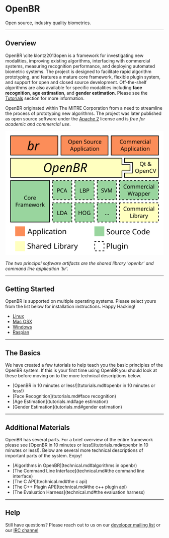 # OpenBR

Open source, industry quality biometrics.

---

## Overview

OpenBR \cite klontz2013open is a framework for investigating new modalities, improving existing algorithms, interfacing with commercial systems, measuring recognition performance, and deploying automated biometric systems.
The project is designed to facilitate rapid algorithm prototyping, and features a mature core framework, flexible plugin system, and support for open and closed source development.
Off-the-shelf algorithms are also available for specific modalities including **face recognition**, **age estimation**, and **gender estimation**. Please see the [Tutorials](tutorials.md) section for more information.

OpenBR originated within The MITRE Corporation from a need to streamline the process of prototyping new algorithms.
The project was later published as open source software under the <a href="http://www.apache.org/licenses/LICENSE-2.0.html">Apache 2</a> license and is <i>free for academic and commercial use</i>.

![Overview](img/abstraction.svg)

*The two principal software artifacts are the shared library 'openbr' and command line application 'br'.*

---

## Getting Started

OpenBR is supported on multiple operating systems. Please select yours from the list below for installation instructions. Happy Hacking!

* [Linux](install.md#linux)
* [Mac OSX](install.md#osx)
* [Windows](install.md#windows)
* [Raspian](install.md#raspian)

---

## The Basics

We have created a few tutorials to help teach you the basic principles of the OpenBR system. If this is your first time using OpenBR you should look at these before moving on to the more technical descriptions below.

* [OpenBR in 10 minutes or less!](tutorials.md#openbr in 10 minutes or less!)
* [Face Recognition](tutorials.md#face recognition)
* [Age Estimation](tutorials.md#age estimation)
* [Gender Estimation](tutorials.md#gender estimation)

---

## Additional Materials

OpenBR has several parts. For a brief overview of the entire framework please see [OpenBR in 10 minutes or less!](tutorials.md#openbr in 10 minutes or less!). Below are several more technical descriptions of important parts of the system. Enjoy!

* [Algorithms in OpenBR](technical.md#algorithms in openbr)
* [The Command Line Interface](technical.md#the command line interface)
* [The C API](technical.md#the c api)
* [The C++ Plugin API](technical.md#the c++ plugin api)
* [The Evaluation Harness](technical.md#the evaluation harness)

---

## Help

Still have questions? Please reach out to us on our <a href="https://groups.google.com/forum/?fromgroups#!forum/openbr-dev">developer mailing list</a> or our <a href="http://webchat.freenode.net/?channels=openbr">IRC channel</a>
